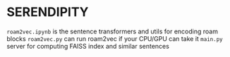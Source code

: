 # SERENDIPITY

`roam2vec.ipynb` is the sentence transformers and utils for encoding roam blocks
`roam2vec.py` can run roam2vec if your CPU/GPU can take it
`main.py` server for computing FAISS index and similar sentences


